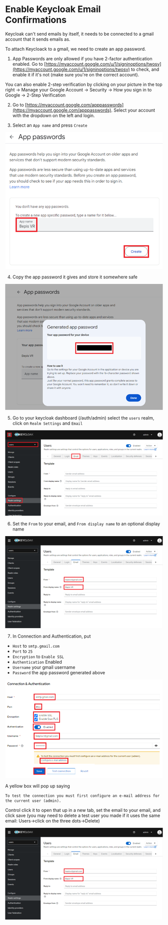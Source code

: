 
# Enable Keycloak Email Confirmations

Keycloak can't send emails by itself, it needs to be connected to a gmail account that it sends emails as.

To attach Keycloack to a gmail, we need to create an app password.

1. App Passwords are only allowed if you have 2-factor authentication enabled. Go to [https://myaccount.google.com/u/1/signinoptions/twosv](https://myaccount.google.com/u/1/signinoptions/twosv) to check, and enable it if it's not (make sure you're on the correct account).

You can also enable 2-step verification by clicking on your picture in the top right -> Manage your Google Account -> Security -> How you sign in to Google -> 2-Step Verification

2. Go to [https://myaccount.google.com/apppasswords](https://myaccount.google.com/apppasswords). Select your account with the dropdown on the left and login.

3. Select an `App name` and press `Create`

![create app password](https://github.com/bepisvr/bepisvr.github.io/blob/main/doc/accounts/media/create%20app%20password.png?raw=true)

4. Copy the app password it gives and store it somewhere safe

![app password generated](https://github.com/bepisvr/bepisvr.github.io/blob/main/doc/accounts/media/app%20password%20generated.png?raw=true)

5. Go to your keycloak dashboard (/auth/admin) select the `users` realm, click on `Realm Settings` and `Email`

![realm settings email](https://github.com/bepisvr/bepisvr.github.io/blob/main/doc/accounts/media/realm%20settings%20email.png?raw=true)

6. Set the `From` to your email, and `From display name` to an optional display name

![set from email realm](https://github.com/bepisvr/bepisvr.github.io/blob/main/doc/accounts/media/set%20from%20email%20realm.png?raw=true)

7. In Connection and Authentication, put

- `Host` to `smtp.gmail.com`
- `Port` to `25`
- `Encryption` to `Enable SSL`
- `Authentication` Enabled
- `Username` your gmail username
- `Password` the app password generated above

![smtp connection](https://github.com/bepisvr/bepisvr.github.io/blob/main/doc/accounts/media/smtp%20connection.png?raw=true)

A yellow box will pop up saying

```
To test the connection you must first configure an e-mail address for the current user (admin).
```

Control click it to open that up in a new tab, set the email to your email, and click save (you may need to delete a test user you made if it uses the same email: Users->click on the three dots->Delete)

![set from email realm](https://github.com/bepisvr/bepisvr.github.io/blob/main/doc/accounts/media/set%20from%20email%20realm.png?raw=true)

